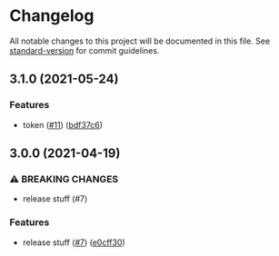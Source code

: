 # Changelog

All notable changes to this project will be documented in this file. See [standard-version](https://github.com/conventional-changelog/standard-version) for commit guidelines.

## 3.1.0 (2021-05-24)


### Features

* token ([#11](https://github.com/my-poc-sandbox/eslint-config-poc/issues/11)) ([bdf37c6](https://github.com/my-poc-sandbox/eslint-config-poc/commit/bdf37c6dd2d6a733142968b38254fc54a4a37199))

## 3.0.0 (2021-04-19)


### ⚠ BREAKING CHANGES

* release stuff (#7)

### Features

* release stuff ([#7](https://github.com/my-poc-sandbox/eslint-config-poc/issues/7)) ([e0cff30](https://github.com/my-poc-sandbox/eslint-config-poc/commit/e0cff306f1ae9e1ab37477b45ebb60594df935c0))
